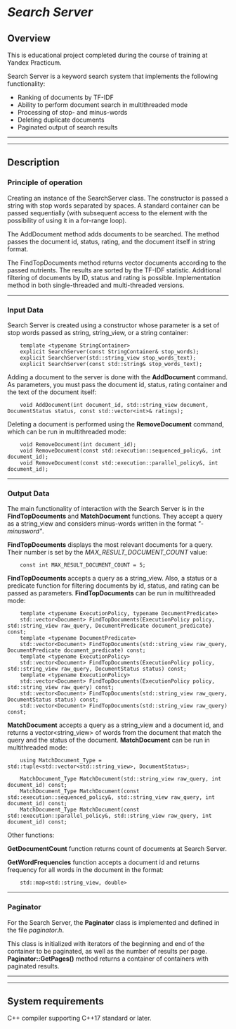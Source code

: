 <h1><i> Search Server</i></h1>

## **Overview**

This is educational project completed during the course of training at Yandex Practicum.

Search Server is a keyword search system that implements the following functionality:
* Ranking of documents by TF-IDF
* Ability to perform document search in multithreaded mode
* Processing of stop- and minus-words
* Deleting duplicate documents
* Paginated output of search results
_____
______
## **Description**

### **Principle of operation**

Creating an instance of the SearchServer class. The constructor is passed a string with stop words separated by spaces. A standard container can be passed sequentially (with subsequent access to the element with the possibility of using it in a for-range loop).

The AddDocument method adds documents to be searched. The method passes the document id, status, rating, and the document itself in string format.

The FindTopDocuments method returns vector documents according to the passed nutrients. The results are sorted by the TF-IDF statistic. Additional filtering of documents by ID, status and rating is possible. Implementation method in both single-threaded and multi-threaded versions.
____
### **Input Data**

Search Server is created using a constructor whose parameter is a set of stop words passed as string, string_view, or a string container:

```
    template <typename StringContainer>
    explicit SearchServer(const StringContainer& stop_words);
    explicit SearchServer(std::string_view stop_words_text);
    explicit SearchServer(const std::string& stop_words_text);
```

Adding a document to the server is done with the **AddDocument** command. As parameters, you must pass the document id, status, rating container and the text of the document itself:

```
    void AddDocument(int document_id, std::string_view document, DocumentStatus status, const std::vector<int>& ratings);
```
Deleting a document is performed using the **RemoveDocument** command, which can be run in multithreaded mode:
```
    void RemoveDocument(int document_id);
    void RemoveDocument(const std::execution::sequenced_policy&, int document_id);
    void RemoveDocument(const std::execution::parallel_policy&, int document_id);
```

_____ 

### **Output Data**

The main functionality of interaction with the Search Server is in the **FindTopDocuments** and **MatchDocument** functions. They accept a query as a string_view and considers minus-words written in the format *"-minusword"*.

**FindTopDocuments** displays the most relevant documents for a query. Their number is set by the *MAX_RESULT_DOCUMENT_COUNT* value:
```
    const int MAX_RESULT_DOCUMENT_COUNT = 5;
```
**FindTopDocuments** accepts a query as a string_view. Also, a status or a predicate function for filtering documents by id, status, and rating can be passed as parameters. **FindTopDocuments** can be run in multithreaded mode:
```
    template <typename ExecutionPolicy, typename DocumentPredicate>
    std::vector<Document> FindTopDocuments(ExecutionPolicy policy, std::string_view raw_query, DocumentPredicate document_predicate) const;
    template <typename DocumentPredicate>
    std::vector<Document> FindTopDocuments(std::string_view raw_query, DocumentPredicate document_predicate) const;
    template <typename ExecutionPolicy>
    std::vector<Document> FindTopDocuments(ExecutionPolicy policy, std::string_view raw_query, DocumentStatus status) const;
    template <typename ExecutionPolicy>
    std::vector<Document> FindTopDocuments(ExecutionPolicy policy, std::string_view raw_query) const;
    std::vector<Document> FindTopDocuments(std::string_view raw_query, DocumentStatus status) const;
    std::vector<Document> FindTopDocuments(std::string_view raw_query) const;
```
**MatchDocument** accepts a query as a string_view and a document id, and returns a vector<string_view> of words from the document that match the query and the status of the document. **MatchDocument** can be run in multithreaded mode:
```
    using MatchDocument_Type = std::tuple<std::vector<std::string_view>, DocumentStatus>;

    MatchDocument_Type MatchDocument(std::string_view raw_query, int document_id) const;
    MatchDocument_Type MatchDocument(const std::execution::sequenced_policy&, std::string_view raw_query, int document_id) const;
    MatchDocument_Type MatchDocument(const std::execution::parallel_policy&, std::string_view raw_query, int document_id) const;
```
Other functions:

**GetDocumentCount** function returns count of documents at Search Server.

**GetWordFrequencies** function accepts a document id and returns frequency for all words in the document in the format:
```
    std::map<std::string_view, double>
``` 
_____ 
### **Paginator**

For the Search Server, the **Paginator** class is implemented and defined in the file *paginator.h*.

This class is initialized with iterators of the beginning and end of the container to be paginated, as well as the number of results per page. **Paginator::GetPages()** method returns a container of containers with paginated results.

_____
______
## **System requirements**

C++ compiler supporting C++17 standard or later.